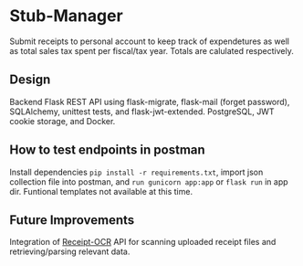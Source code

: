 # Stub-Manager

Submit receipts to personal account to keep track of expendetures as well as total sales tax spent per fiscal/tax year.
Totals are calulated respectively.

## Design

Backend Flask REST API using flask-migrate, flask-mail (forget password), SQLAlchemy, unittest tests, and flask-jwt-extended. PostgreSQL, JWT cookie storage, and Docker.

## How to test endpoints in postman

Install dependencies `pip install -r requirements.txt`, import json collection file into postman, and `run gunicorn app:app` or `flask run` in app dir.
Funtional templates not available at this time.

## Future Improvements

Integration of [Receipt-OCR](https://github.com/Asprise/receipt-ocr) API for scanning uploaded receipt files and retrieving/parsing relevant data.
